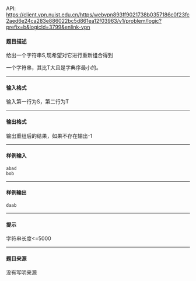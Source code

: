 API: https://client.vpn.nuist.edu.cn/https/webvpn893ff9021738b0357186c0f23fc2aed6e24ca283e886022bc5d861ea12f03963/v1/problem/logic?prefix=b&logicId=3799&enlink-vpn

#### 题目描述

给出一个字符串S,现希望对它进行重新组合得到

一个字符串，其比T大且是字典序最小的。

---

#### 输入格式

输入第一行为S，第二行为T

---

#### 输出格式

输出重组后的结果，如果不存在输出-1

---

#### 样例输入
```
abad
bob
```

---

#### 样例输出
```
daab
```

---

#### 提示

字符串长度<=5000

---

#### 题目来源

没有写明来源